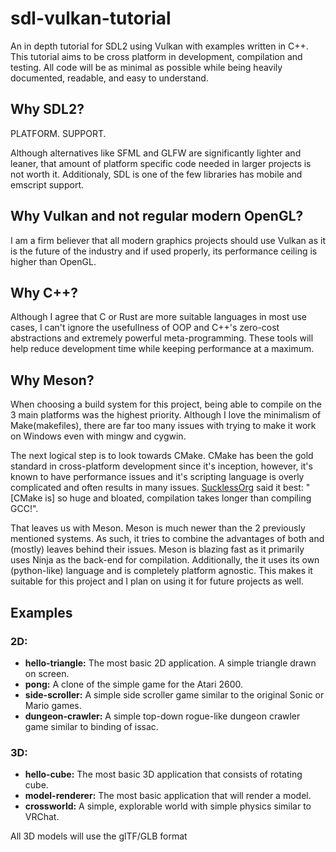 # sdl-vulkan-tutorial
An in depth tutorial for SDL2 using Vulkan with examples written in C++. This tutorial aims to be cross platform in development, compilation and testing. All code will be as minimal as possible while being heavily documented, readable, and easy to understand.

## Why SDL2?
PLATFORM. SUPPORT.

Although alternatives like SFML and GLFW are significantly lighter and leaner, that amount of platform specific code needed in larger projects is not worth it. Additionaly, SDL is one of the few libraries has mobile and emscript support.

## Why Vulkan and not regular modern OpenGL?
I am a firm believer that all modern graphics projects should use Vulkan as it is the future of the industry and if used properly, its performance ceiling is higher than OpenGL.

## Why C++?
Although I agree that C or Rust are more suitable languages in most use cases, I can't ignore the usefullness of OOP and C++'s zero-cost abstractions and extremely powerful meta-programming. These tools will help reduce development time while keeping performance at a maximum.

## Why Meson?
When choosing a build system for this project, being able to compile on the 3 main platforms was the highest priority. Although I love the minimalism of Make(makefiles), there are far too many issues with trying to make it work on Windows even with mingw and cygwin.

The next logical step is to look towards CMake. CMake has been the gold standard in cross-platform development since it's inception, however, it's known to have performance issues and it's scripting language is overly complicated and often results in many issues. [SucklessOrg](https://suckless.org/sucks/) said it best: "[CMake is] so huge and bloated, compilation takes longer than compiling GCC!". 

That leaves us with Meson. Meson is much newer than the 2 previously mentioned systems. As such, it tries to combine the advantages of both and (mostly) leaves behind their issues. Meson is blazing fast as it primarily uses Ninja as the back-end for compilation. Additionally, the it uses its own (python-like) language and is completely platform agnostic. This makes it suitable for this project and I plan on using it for future projects as well.

## Examples
### 2D:

- **hello-triangle:** The most basic 2D application. A simple triangle drawn on screen.
- **pong:** A clone of the simple game for the Atari 2600.
- **side-scroller:** A simple side scroller game similar to the original Sonic or Mario games.
- **dungeon-crawler:** A simple top-down rogue-like dungeon crawler game similar to binding of issac.

### 3D:

- **hello-cube:** The most basic 3D application that consists of rotating cube.
- **model-renderer:** The most basic application that will render a model.
- **crossworld:** A simple, explorable world with simple physics similar to VRChat.

All 3D models will use the glTF/GLB format
